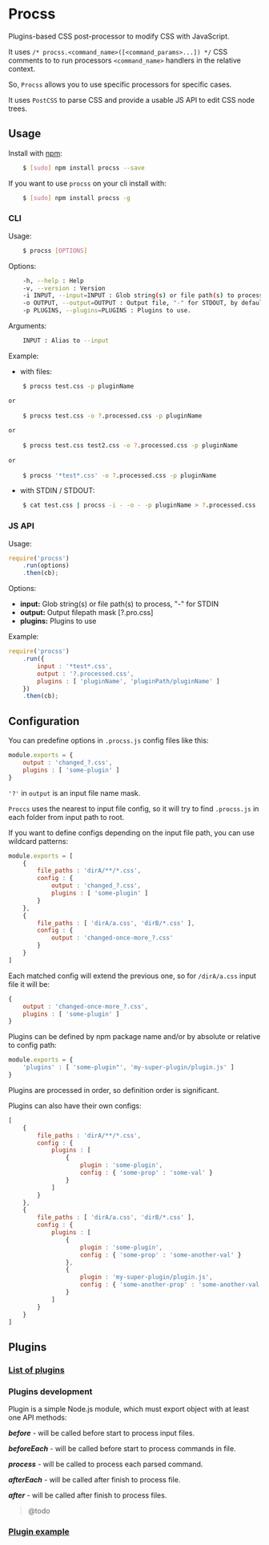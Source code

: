 # Procss

Plugins-based CSS post-processor to modify CSS with JavaScript.

It uses `/* procss.<command_name>([<command_params>...]) */` CSS comments to
 to run processors `<command_name>` handlers in the relative context.

So, `Procss` allows you to use specific processors for specific cases.

It uses `PostCSS` to parse CSS and provide a usable JS API to edit CSS node trees.

## Usage

Install with [npm](https://npmjs.org/package/procss):
```sh
    $ [sudo] npm install procss --save
```

If you want to use `procss` on your cli install with:
```sh
    $ [sudo] npm install procss -g
```

### CLI

Usage:
```sh
    $ procss [OPTIONS]
```
Options:
```sh
    -h, --help : Help
    -v, --version : Version
    -i INPUT, --input=INPUT : Glob string(s) or file path(s) to process, "-" for STDIN
    -o OUTPUT, --output=OUTPUT : Output file, "-" for STDOUT, by default '?.pro.css'
    -p PLUGINS, --plugins=PLUGINS : Plugins to use.
```
Arguments:
```sh
    INPUT : Alias to --input
```
Example:
* with files:
```sh
    $ procss test.css -p pluginName

or
 
    $ procss test.css -o ?.processed.css -p pluginName
    
or
    
    $ procss test.css test2.css -o ?.processed.css -p pluginName
    
or
    
    $ procss '*test*.css' -o ?.processed.css -p pluginName
```
* with STDIN / STDOUT:
```sh
    $ cat test.css | procss -i - -o - -p pluginName > ?.processed.css
```

### JS API

Usage:
```js
require('procss')
    .run(options)
    .then(cb);
```

Options:
* **input:** Glob string(s) or file path(s) to process, "-" for STDIN
* **output:** Output filepath mask  [?.pro.css]
* **plugins:** Plugins to use

Example:
```js
require('procss')
    .run({
        input : '*test*.css',
        output : '?.processed.css',
        plugins : [ 'pluginName', 'pluginPath/pluginName' ]
    })
    .then(cb);
```
      
## Configuration

You can predefine options in `.procss.js` config files like this:
```js
module.exports = {
    output : 'changed_?.css',
    plugins : [ 'some-plugin' ]
}
``` 
`'?'` in `output` is an input file name mask.

`Proccs` uses the nearest to input file config, so it will try to find `.procss.js` in each folder from input path to root.

If you want to define configs depending on the input file path, you can use wildcard patterns:
```js
module.exports = [
    {
        file_paths : 'dirA/**/*.css',
        config : {
            output : 'changed_?.css',
            plugins : [ 'some-plugin' ]
        }
    },
    {
        file_paths : [ 'dirA/a.css', 'dirB/*.css' ],
        config : {
            output : 'changed-once-more_?.css'
        }
    }
]
```
Each matched config will extend the previous one, so for `/dirA/a.css` input file it will be:
```js
{
    output : 'changed-once-more_?.css',
    plugins : [ 'some-plugin' ]
}
```

Plugins can be defined by npm package name and/or by absolute or relative to config path:
```js
module.exports = {
    'plugins' : [ 'some-plugin"', 'my-super-plugin/plugin.js' ]
}
```
Plugins are processed in order, so definition order is significant.

Plugins can also have their own configs:
```js
[
    {
        file_paths : 'dirA/**/*.css',
        config : {
            plugins : [
                {
                    plugin : 'some-plugin',
                    config : { 'some-prop' : 'some-val' }
                }
            ]
        }
    },
    {
        file_paths : [ 'dirA/a.css', 'dirB/*.css' ],
        config : {
            plugins : [
                {
                    plugin : 'some-plugin',
                    config : { 'some-prop' : 'some-another-val' }
                },
                {
                    plugin : 'my-super-plugin/plugin.js',
                    config : { 'some-another-prop' : 'some-another-val' }
                }
            ]
        }
    }
]
```

## Plugins

### [List of plugins](https://github.com/vindm/procss/wiki/Plugins)

### Plugins development

Plugin is a simple Node.js module, which must export object with at least one API methods:

***before*** - will be called before start to process input files. 

***beforeEach*** - will be called before start to process commands in file.

***process*** - will be called to process each parsed command.

***afterEach*** - will be called after finish to process file.

***after*** - will be called after finish to process files.

> @todo

### [Plugin example](https://github.com/vindm/procss/blob/master/example/plugin.js)
